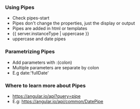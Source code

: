 ### Using Pipes

* Check pipes-start
* Pipes don't change the properties, just the display or output
* Pipes are added in html or templates
* {{ server.instanceType | uppercase }}
* uppercase and date pipes

### Parametrizing Pipes

* Add parameters with :(colon)
* Multiple parameters are separate by colon
* E.g date:'fullDate'

### Where to learn more about Pipes

* https://angular.io/api?query=pipe
* E.g: https://angular.io/api/common/DatePipe